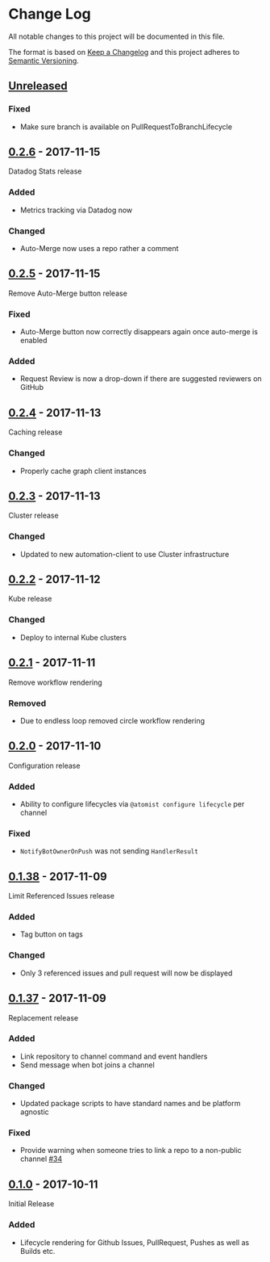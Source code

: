 # Change Log

All notable changes to this project will be documented in this file.

The format is based on [Keep a Changelog](http://keepachangelog.com/)
and this project adheres to [Semantic Versioning](http://semver.org/).

## [Unreleased]

[Unreleased]: https://github.com/atomist/lifecycle-automation/compare/0.2.6...HEAD

### Fixed

-   Make sure branch is available on PullRequestToBranchLifecycle

## [0.2.6][] - 2017-11-15

[0.2.6]: https://github.com/atomist/lifecycle-automation/compare/0.2.5...0.2.6

Datadog Stats release

### Added

-   Metrics tracking via Datadog now

### Changed

-   Auto-Merge now uses a repo rather a comment

## [0.2.5][] - 2017-11-15

[0.2.5]: https://github.com/atomist/lifecycle-automation/compare/0.2.4...0.2.5

Remove Auto-Merge button release

### Fixed

-   Auto-Merge button now correctly disappears again once auto-merge is enabled

### Added

-   Request Review is now a drop-down if there are suggested reviewers on GitHub

## [0.2.4][] - 2017-11-13

[0.2.4]: https://github.com/atomist/lifecycle-automation/compare/0.2.3...0.2.4

Caching release

### Changed

-   Properly cache graph client instances

## [0.2.3][] - 2017-11-13

[0.2.3]: https://github.com/atomist/lifecycle-automation/compare/0.2.2...0.2.3

Cluster release

### Changed

-   Updated to new automation-client to use Cluster infrastructure

## [0.2.2][] - 2017-11-12

[0.2.2]: https://github.com/atomist/lifecycle-automation/compare/0.2.1...0.2.2

Kube release

### Changed

-   Deploy to internal Kube clusters

## [0.2.1][] - 2017-11-11

[0.2.1]: https://github.com/atomist/lifecycle-automation/compare/0.2.0...0.2.1

Remove workflow rendering

### Removed

-   Due to endless loop removed circle workflow rendering

## [0.2.0][] - 2017-11-10

[0.2.0]: https://github.com/atomist/lifecycle-automation/compare/0.1.38...0.2.0

Configuration release

### Added

-   Ability to configure lifecycles via `@atomist configure lifecycle` per channel

### Fixed

-   `NotifyBotOwnerOnPush` was not sending `HandlerResult`

## [0.1.38][] - 2017-11-09

[0.1.38]: https://github.com/atomist/lifecycle-automation/compare/0.1.37...0.1.38

Limit Referenced Issues release

### Added

-   Tag button on tags

### Changed

-   Only 3 referenced issues and pull request will now be displayed

## [0.1.37][] - 2017-11-09

[0.1.37]: https://github.com/atomist/lifecycle-automation/compare/0.1.36...0.1.37

Replacement release

### Added

-   Link repository to channel command and event handlers
-   Send message when bot joins a channel

### Changed

-   Updated package scripts to have standard names and be platform
    agnostic

### Fixed

-   Provide warning when someone tries to link a repo to a non-public
    channel [#34][34]

[34]: https://github.com/atomist/lifecycle-automation/issues/34

## [0.1.0][] - 2017-10-11

[0.1.0]: https://github.com/atomist/lifecycle-automation/tree/0.1.0

Initial Release

### Added

-   Lifecycle rendering for Github Issues, PullRequest, Pushes as well
    as Builds etc.
